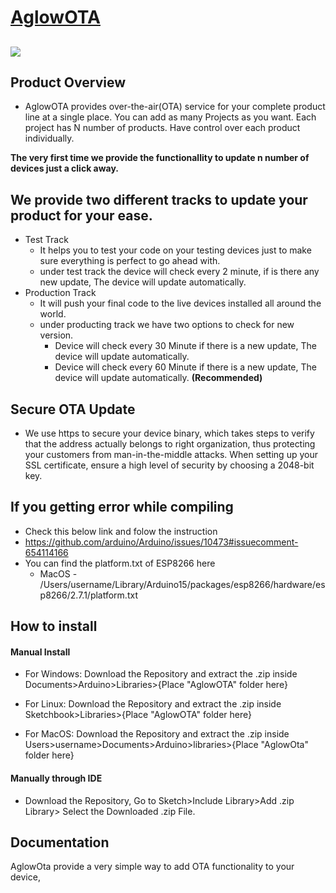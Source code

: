 # [AglowOTA](https://ota.aglow.co.in)

[<img src="https://camo.githubusercontent.com/a0d668eded16a6f9a285eca4ca3f7867eb543447/68747470733a2f2f696d672e736869656c64732e696f2f62616467652f4275792532306d6525323061253230636f666665652d253234352d6f72616e67653f7374796c653d666f722d7468652d6261646765266c6f676f3d6275792d6d652d612d636f66666565" />](https://www.buymeacoffee.com/aglow)
---
## Product Overview

- AglowOTA provides over-the-air(OTA) service for your complete product line at a single place.
You can add as many Projects as you want. Each project has N number of products.
Have control over each product individually.

**The very first time we provide the functionallity to update n number of devices
just a click away.**

## We provide two different tracks to update your product for your ease.

* Test Track
  * It helps you to test your code on your testing devices just to make sure everything is perfect to go ahead with.
  * under test track the device will check every 2 minute, if is there any new update, The device will update automatically.
* Production Track
  * It will push your final code to the live devices installed all around the world.
  * under producting track we have two options to check for new version.
    * Device will check every 30 Minute if there is a new update, The device will update automatically.
    * Device will check every 60 Minute if there is a new update, The device will update automatically. **(Recommended)**
    
## Secure OTA Update

 * We use https to secure your device binary, which takes steps to verify that the address actually belongs to right organization, thus protecting your customers from man-in-the-middle attacks. When setting up your SSL certificate, ensure a high level of security by choosing a 2048-bit key.


## If you getting error while compiling
 * Check this below link and folow the instruction
 * https://github.com/arduino/Arduino/issues/10473#issuecomment-654114166
 * You can find the platform.txt of ESP8266 here
    * MacOS - /Users/username/Library/Arduino15/packages/esp8266/hardware/esp8266/2.7.1/platform.txt
    
## How to install

#### Manual Install ####
* For Windows: Download the Repository and extract the .zip inside Documents>Arduino>Libraries>{Place "AglowOTA" folder here}

* For Linux: Download the Repository and extract the .zip inside Sketchbook>Libraries>{Place "AglowOTA" folder here}

* For MacOS: Download the Repository and extract the .zip inside Users>username>Documents>Arduino>libraries>{Place "AglowOta" folder here}

#### Manually through IDE ####
* Download the Repository, Go to Sketch>Include Library>Add .zip Library> Select the Downloaded .zip File.

## Documentation
AglowOta provide a very simple way to add OTA functionality to your device,  
